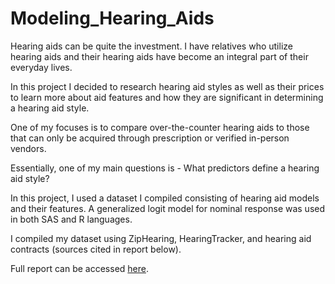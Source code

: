 # Modeling_Hearing_Aids 

Hearing aids can be quite the investment. I have relatives who utilize hearing aids
and their hearing aids have become an integral part of their everyday lives. 

In this project I decided to research hearing aid styles as well as their prices to learn more about
aid features and how they are significant in determining a hearing aid style.

One of my focuses is to compare over-the-counter hearing aids to those that can only be
acquired through prescription or verified in-person vendors.

Essentially, one of my main questions is - What predictors define a hearing aid style?

In this project, I used a dataset I compiled consisting of hearing aid models and their features. 
A generalized logit model for nominal response was used in both SAS and R languages.

I compiled my dataset using ZipHearing, HearingTracker, and hearing aid contracts (sources cited in report below).


Full report can be accessed [here](https://drive.google.com/file/d/1DPw1zpNyheJUBnxzgjAMNsoB9OgeVcSq/view?usp=sharing).
